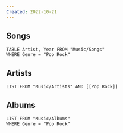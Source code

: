 ```yaml
---
Created: 2022-10-21 
---
```

Songs
---
```dataview
TABLE Artist, Year FROM "Music/Songs"
WHERE Genre = "Pop Rock"
```
Artists
---
```dataview
LIST FROM "Music/Artists" AND [[Pop Rock]]
```
Albums
---
```dataview
LIST FROM "Music/Albums"
WHERE Genre = "Pop Rock"
```